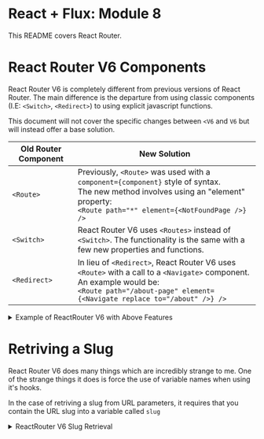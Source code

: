 # React + Flux: Module 8

This README covers React Router.

# React Router V6 Components

React Router V6 is completely different from previous versions of React Router. The main difference is the departure from using classic components (I.E: `<Switch>`, `<Redirect>`) to using explicit javascript functions.

This document will not cover the specific changes between `<V6` and `V6` but will instead offer a base solution.

| Old Router Component | New Solution                                                                                                                                                                                         |
| -------------------- | ---------------------------------------------------------------------------------------------------------------------------------------------------------------------------------------------------- |
| `<Route>`            | Previously, `<Route>` was used with a `component={component}` style of syntax.<br/> The new method involves using an "element" property:<br/> `<Route path="*" element={<NotFoundPage />} />`        |
| `<Switch>`           | React Router V6 uses `<Routes>` instead of `<Switch>`. The functionality is the same with a few new properties and functions.                                                                        |
| `<Redirect>`         | In lieu of `<Redirect>`, React Router V6 uses `<Route>` with a call to a `<Navigate>` component. An example would be:<br/> `<Route path="/about-page" element={<Navigate replace to="/about" />} />` |

<details><summary>Example of ReactRouter V6 with Above Features</summary>

```jsx
import React from "react";
import HomePage from "./HomePage";
import AboutPage from "./AboutPage";
import Header from "./common/Header";
import CoursesPage from "./CoursePage";
import NotFoundPage from "./NotFoundPage";
import { Route, Routes, Navigate } from "react-router-dom";

function App() {
  return (
    <div className="container-fluid">
      <Header />
      <Routes>
        <Route path="/" exact element={<HomePage />} />
        <Route path="/courses" element={<CoursesPage />} />
        <Route path="/about" element={<AboutPage />} />
        <Route path="*" element={<NotFoundPage />} />
        <Route path="/about-page" element={<Navigate replace to="/about" />} />
      </Routes>
    </div>
  );
}

export default App;
```

</details>

# Retriving a Slug

React Router V6 does many things which are incredibly strange to me. One of the strange things it does is force the use of variable names when using it's hooks.

In the case of retriving a slug from URL parameters, it requires that you contain the URL slug into a variable called `slug`

<details><summary>ReactRouter V6 Slug Retrieval</summary>

```jsx
import React from "react";
import { useParams } from "react-router-dom";

const ManageCoursePage = (props) => {
  let { slug } = useParams();
  return (
    <React.Fragment>
      <h2>Courses</h2>
      <p>{slug}</p>
    </React.Fragment>
  );
};

export default ManageCoursePage;
```

</details>
